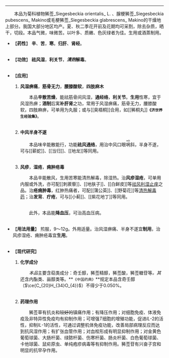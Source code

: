 ---
&emsp;&emsp;本品为菊科植物豨莶_Siegesbeckia orientalis_ L. 、腺梗豨莶_Siegesbeckia pubescens_ Makino或毛梗豨莶_Siegesbeckia glabrescens_ Makino的干燥地上部分。我国大部分地区均产。夏、秋二季花开前及花期均可采割，除去杂质，晒干，切段。本品气微，味微苦。以叶多、质嫩、色灰绿者为佳。生用或酒蒸制用。

- 【**药性**】
	**辛**、**苦**，**寒**。**归肝**、**肾经**。<br></br>

- 【**功效**】
	**祛风湿**，**利关节**，**<dfn>清热</dfn>解毒**。<br></br>

- 【**应用**】
	1. **风湿痹痛**，**筋骨无力**，**腰膝酸软**，**四肢麻木**
		
		&emsp;&emsp;本品**辛散苦燥**，能祛筋骨间风湿，**通经络**，**利关节**。**生用**性寒，宜于风湿热痹；**酒制**后寓**补肝肾**之功，常用于风湿痹痛，筋骨无力，腰膝酸软，四肢麻痹，可单用为丸服；或与[[臭梧桐]]合用，如[[豨桐丸]]**`《济世养生经验集》`**。<br></br>
	
	2. **中风半身不遂**
		
		&emsp;&emsp;本品味辛能散能行，功能**祛风通络**，用治中风口眼<ruby>㖞<rp>(</rp><rt>wāi</rt><rp>)</rp></ruby>斜，半身不遂，可与[[蕲蛇]]、[[当归]]、[[地龙]]等同用。<br></br>
	
	3. **风疹**，**湿疮**，**痈肿疮毒**
		
		&emsp;&emsp;本品辛能散风，生用苦寒能清热解毒，除湿热。治**风疹湿疮**，可单用内服或外洗，亦可配[[刺蒺藜]]、[[地肤子]]、[[白鲜皮]]等<ins>祛风利湿止痒</ins>之品。治**疮痈肿毒**，红肿热痛者，可配[[蒲公英]]、[[野菊花]]等<ins>清热解毒药</ins>；治**发背**、**疔疮**，可与[[小蓟]]、[[紫花地丁]]等同用。<br></br>

		&emsp;&emsp;此外，本品能**降血压**，可治高血压病。<br></br>

- 【**用法用量**】
	煎服，9～12g。外用适量。治风湿痹痛、半身不遂宜**制用**，治风疹湿疮、痈肿疮毒宜**生用**。<br></br>

- 【**现代研究**】
	1. **化学成分**
		
		&emsp;&emsp;<dfn>本品</dfn>主要含萜类成分：奇壬醇，豨莶精醇，豨莶酸，豨莶糖苷等<dfn>。其</dfn>还含内酯类、甾醇类等。**`《中国药典》`**规定本品含奇壬醇（$\ce{C_{20}H_{34}O_{4}}$）不得少于0.050%。<br></br>
	
	2. **药理作用**
		
		&emsp;&emsp;豨莶草有抗炎和~~较好的~~镇痛作用；有降压作用；对细胞免疫、体液免疫及非特异性免疫均有抑制作用；可增强$T$细胞的增殖功能，促进$IL$-$2$的活性，抑制$IL$-$1$的活性，可通过调整机体免疫功能，改善局部病理反应而达到抗风湿作用；有扩张血管作用；对血栓形成有明显抑制作用；对金黄色葡萄球菌、大肠杆菌、绿脓杆菌、伤寒杆菌、肠炎杆菌、白色葡萄球菌、卡他球菌、鼠疟原虫、单纯疱疹病毒等有抑制作用。豨莶苷有兴奋子宫和明显的抗早孕作用。